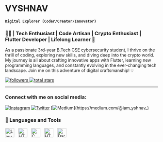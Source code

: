 



# VYSHNAV
**`Digital Explorer (Coder/Creator/Innovator)`**

### 👨‍💻 | Tech Enthusiast | Code Artisan | Crypto Enthusiast | Flutter Developer | Lifelong Learner 🚀

As a passionate 3rd-year B.Tech CSE cybersecurity student, I thrive on the thrill of coding, exploring new skills, and diving deep into the crypto world. My journey is all about crafting innovative apps with Flutter, learning new programming languages, and constantly evolving in the ever-changing tech landscape. Join me on this adventure of digital craftsmanship! 💡

<p align="left">
   <a href="https://github.com/iam-yshnav?tab=followers">
      <img alt="followers" title="Follow me on Github" src="https://custom-icon-badges.demolab.com/github/followers/iam-yshnav?color=236ad3&labelColor=1155ba&style=for-the-badge&logo=person-add&label=Follow&logoColor=white"/>
   </a>
   <a href="https://github.com/iam-yshnav?tab=repositories&sort=stargazers">
      <img alt="total stars" title="Total stars on GitHub" src="https://custom-icon-badges.demolab.com/github/stars/iam-yshnav?color=55960c&style=for-the-badge&labelColor=488207&logo=star"/>
   </a>
</p>

---


### Connect with me on social media:
[![Instagram](https://img.shields.io/badge/Instagram-%40iam_yshnav_-blue?style=flat-square&logo=instagram&logoColor=white&link=https://instagram.com/iam_yshnav_/)](https://instagram.com/iam_yshnav_/)
[![Twitter](https://img.shields.io/badge/Twitter-%40_Yshna_v-orange?style=flat-square&logo=twitter&logoColor=white&link=https://twitter.com/_Yshna_v)](https://twitter.com/_Yshna_v)
[![Medium](https://img.shields.io/badge/Medium-%40iam_yshnav_-green?style=flat-square&logo=medium&logoColor=white&link=https://medium.com/@iam_yshnav_)](https://medium.com/@iam_yshnav_)




### 🧰 Languages and Tools

<img align="left" alt="Linux" width="30px" style="padding-right:10px;" src="https://cdn.jsdelivr.net/gh/devicons/devicon/icons/linux/linux-original.svg" />
<img align="left" alt="HTML" width="30px" style="padding-right:10px;" src="https://cdn.jsdelivr.net/gh/devicons/devicon/icons/html5/html5-plain.svg" />
<img align="left" alt="C" width="30px" style="padding-right:10px;" src="https://cdn.jsdelivr.net/gh/devicons/devicon/icons/c/c-original.svg" />
<img align="left" alt="HTML" width="30px" style="padding-right:10px;" src="https://cdn.jsdelivr.net/gh/devicons/devicon/icons/python/python-original.svg" />
<img align="left" alt="Dart" width="30px" style="padding-right:10px;" src="https://cdn.jsdelivr.net/gh/devicons/devicon/icons/dart/dart-original.svg" />
